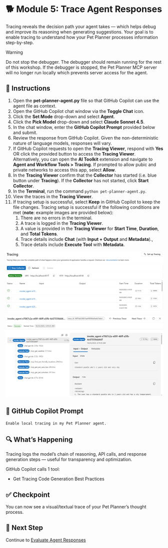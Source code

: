 # 🐕 Module 5: Trace Agent Responses

Tracing reveals the decision path your agent takes — which helps debug and improve its reasoning when generating suggestions. Your goal is to enable tracing to understand how your Pet Planner processes information step-by-step.

> [!WARNING]
>Do not stop the debugger. The debugger should remain running for the rest of this workshop. If the debugger is stopped, the Pet Planner MCP server will no longer run locally which prevents server access for the agent.

## 🧩 Instructions

1. Open the **pet-planner-agent.py** file so that GitHub Copilot can use the agent file as context.
1. Open the GitHub Copilot chat window via the **Toggle Chat** icon.
1. Click the **Set Mode** drop-down and select **Agent**.
1. Click the **Pick Model** drop-down and select **Claude Sonnet 4.5**.
1. In the chat window, enter the **GitHub Copilot Prompt** provided below and submit.
1. Review the response from GitHub Copilot. Given the non-deterministic nature of language models, responses will vary.
1. If GitHub Copilot requests to open the **Tracing Viewer**, respond with **Yes** OR click the provided button to access the **Tracing Viewer**. Alternatively, you can open the **AI Toolkit** extension and navigate to **Agent and Workflow Tools > Tracing**. If prompted to allow pubic and private networks to access this app, select **Allow**.
1. In the **Tracing Viewer** confirm that the **Collector** has started (i.e. blue button under **Tracing**). If the **Collector** has not started, click **Start Collector**.
1. In the **Terminal**, run the command `python pet-planner-agent.py`.
1. View the traces in the **Tracing Viewer**.
1. If tracing setup is successful, select **Keep** in GitHub Copilot to keep the file changes. Tracing setup is successful if the following conditions are met (**note**: example images are provided below):
    1. There are no errors in the terminal.
    1. A trace is logged in the **Tracing Viewer**.
    1. A value is provided in the **Tracing Viewer** for **Start Time**, **Duration**, and **Total Tokens**.
    1. Trace details include **Chat** (with **Input + Output** and **Metadata**).,
    1. Trace details include **Execute Tool** with **Metadata**.

![A screenshot of the Tracing Viewer with traces successfully logged.](../Images/tracing-viewer.png)

![A screenshot of a trace detail within the Tracing Viewer.](../Images/trace-details.png)

## 💬 GitHub Copilot Prompt

`Enable local tracing in my Pet Planner agent.`

## 🔍 What’s Happening

Tracing logs the model’s chain of reasoning, API calls, and response generation steps — useful for transparency and optimization.

GitHub Copilot calls 1 tool:

- Get Tracing Code Generation Best Practices

## ✅ Checkpoint

You can now see a visual/textual trace of your Pet Planner’s thought process.

## 🐾 Next Step

Continue to [Evaluate Agent Responses](/Workshops/PetPlanner/Modules/06-evaluate-agent-responses.md)
